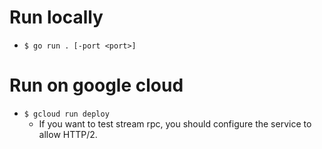 # Run locally
- ```$ go run . [-port <port>]```

# Run on google cloud
- ```$ gcloud run deploy```
  - If you want to test stream rpc, you should configure the service to allow HTTP/2.
